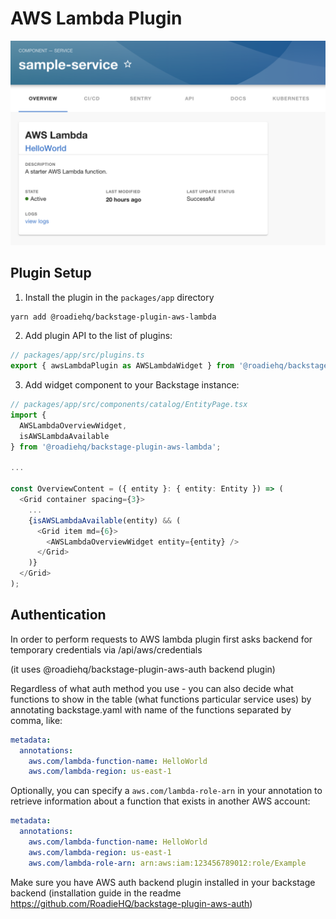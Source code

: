 # AWS Lambda Plugin

![preview of Lambda Widget](https://raw.githubusercontent.com/RoadieHQ/backstage-plugin-aws-lambda/main/docs/lambda-widget.png)

## Plugin Setup

1. Install the plugin in the `packages/app` directory

```bash
yarn add @roadiehq/backstage-plugin-aws-lambda
```

2. Add plugin API to the list of plugins:

```ts
// packages/app/src/plugins.ts
export { awsLambdaPlugin as AWSLambdaWidget } from '@roadiehq/backstage-plugin-aws-lambda';
```

3. Add widget component to your Backstage instance:

```ts
// packages/app/src/components/catalog/EntityPage.tsx
import {
  AWSLambdaOverviewWidget,
  isAWSLambdaAvailable
} from '@roadiehq/backstage-plugin-aws-lambda';

...

const OverviewContent = ({ entity }: { entity: Entity }) => (
  <Grid container spacing={3}>
    ...
    {isAWSLambdaAvailable(entity) && (
      <Grid item md={6}>
        <AWSLambdaOverviewWidget entity={entity} />
      </Grid>
    )}
  </Grid>
);
```

## Authentication

In order to perform requests to AWS lambda plugin first asks backend for temporary credentials via /api/aws/credentials

(it uses @roadiehq/backstage-plugin-aws-auth backend plugin)

Regardless of what auth method you use - you can also decide what functions to show in the table (what functions particular service uses) by annotating backstage.yaml with name of the functions separated by comma, like:

```yaml
metadata:
  annotations:
    aws.com/lambda-function-name: HelloWorld
    aws.com/lambda-region: us-east-1
```

Optionally, you can specify a `aws.com/lambda-role-arn` in your annotation to retrieve information about a function that exists in another AWS account:

```yaml
metadata:
  annotations:
    aws.com/lambda-function-name: HelloWorld
    aws.com/lambda-region: us-east-1
    aws.com/lambda-role-arn: arn:aws:iam:123456789012:role/Example
```

Make sure you have AWS auth backend plugin installed in your backstage backend (installation guide in the readme https://github.com/RoadieHQ/backstage-plugin-aws-auth)
